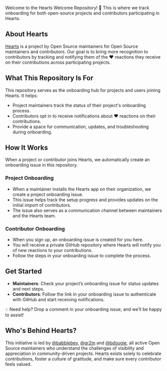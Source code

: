 Welcome to the Hearts Welcome Repository! 🎉 This is where we track onboarding for both open-source projects and contributors participating in Hearts.

## About Hearts

[<u>Hearts</u>](https://github.com/hearts) is a project by Open Source maintainers for Open Source maintainers and contributors. Our goal is to bring more recognition to contributors by tracking and notifying them of the ❤️ reactions they receive on their contributions across participating projects.

## What This Repository Is For

This repository serves as the onboarding hub for projects and users joining Hearts. It helps:

* Project maintainers track the status of their project's onboarding process.
* Contributors opt in to receive notifications about ❤️ reactions on their contributions.
* Provide a space for communication, updates, and troubleshooting during onboarding.

## How It Works

When a project or contributor joins Hearts, we automatically create an onboarding issue in this repository.

### Project Onboarding

* When a maintainer installs the Hearts app on their organization, we create a project onboarding issue.
* This issue helps track the setup progress and provides updates on the initial import of contributors.
* The issue also serves as a communication channel between maintainers and the Hearts team.

### Contributor Onboarding

* When you sign up, an onboarding issue is created for you here.
* You will receive a private GitHub repository where Hearts will notify you of new reactions to your contributions.
* Follow the steps in your onboarding issue to complete the process.

## Get Started

* **Maintainers**: Check your project’s onboarding issue for status updates and next steps.
* **Contributors**: Follow the link in your onboarding issue to authenticate with GitHub and start receiving notifications.

💡 Need help? Drop a comment in your onboarding issue, and we’ll be happy to assist!

## Who's Behind Hearts?

This initiative is led by [@babblebey](https://github.com/babblebey), [@gr2m](https://github.com/gr2m) and [@bdougie](https://github.com/gr2m), all active Open Source maintainers who understand the challenges of visibility and appreciation in community-driven projects. Hearts exists solely to celebrate contributions, foster a culture of gratitude, and make sure every contributor feels valued.